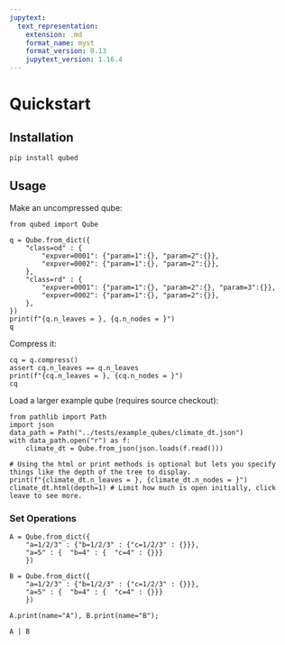 ```yaml
---
jupytext:
  text_representation:
    extension: .md
    format_name: myst
    format_version: 0.13
    jupytext_version: 1.16.4
---
```

# Quickstart

## Installation
```bash
pip install qubed
```

## Usage
Make an uncompressed qube:

```{code-cell} python3
from qubed import Qube

q = Qube.from_dict({
    "class=od" : {
        "expver=0001": {"param=1":{}, "param=2":{}},
        "expver=0002": {"param=1":{}, "param=2":{}},
    },
    "class=rd" : {
        "expver=0001": {"param=1":{}, "param=2":{}, "param=3":{}},
        "expver=0002": {"param=1":{}, "param=2":{}},
    },
})
print(f"{q.n_leaves = }, {q.n_nodes = }")
q
```

Compress it:

```{code-cell} python3
cq = q.compress()
assert cq.n_leaves == q.n_leaves
print(f"{cq.n_leaves = }, {cq.n_nodes = }")
cq
```

Load a larger example qube (requires source checkout):

```{code-cell} python3
from pathlib import Path
import json
data_path = Path("../tests/example_qubes/climate_dt.json")
with data_path.open("r") as f:
    climate_dt = Qube.from_json(json.loads(f.read()))

# Using the html or print methods is optional but lets you specify things like the depth of the tree to display.
print(f"{climate_dt.n_leaves = }, {climate_dt.n_nodes = }")
climate_dt.html(depth=1) # Limit how much is open initially, click leave to see more.
```

### Set Operations

```{code-cell} python3
A = Qube.from_dict({
    "a=1/2/3" : {"b=1/2/3" : {"c=1/2/3" : {}}},
    "a=5" : {  "b=4" : {  "c=4" : {}}}
    })

B = Qube.from_dict({
    "a=1/2/3" : {"b=1/2/3" : {"c=1/2/3" : {}}},
    "a=5" : {  "b=4" : {  "c=4" : {}}}
    })

A.print(name="A"), B.print(name="B");

A | B
```


